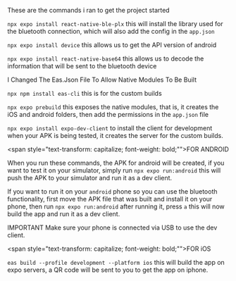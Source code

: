 These are the commands i ran to get the project started

`npx expo install react-native-ble-plx` this will install the library used for the bluetooth connection, which will also add the config in the `app.json`

`npx expo install device`  this allows us to get the API version of android 

`npx expo install react-native-base64` this allows us to decode the information that will be sent to the bluetooth device

<span style="text-transform: capitalize;">I changed the eas.json file to allow native modules to be built</span>

`npx npm install eas-cli` this is for the custom builds

`npx expo prebuild` this exposes the native modules, that is, it creates the iOS and android folders, then add the permissions in the `app.json` file

`npx expo install expo-dev-client` to install the client for development when your APK is being tested, it creates the server for the custom builds.


<span style="text-transform: capitalize; font-weight: bold;"">FOR ANDROID</span>

When you run these commands, the APK for android will be created, if you want to test it on your simulator, simply run `npx expo run:android` this will push the APK to your simulator and run it as a dev client.

If you want to run it on your  `android` phone so you can use the bluetooth functionality, first move the APK file that was built and install it on your phone, then run `npx expo run:android` after running it, press `a` this will now build the app and run it as a dev client.

<span style="text-transform: capitalize;">IMPORTANT</span>
Make sure your phone is connected via USB to use the dev client.

<span style="text-transform: capitalize; font-weight: bold;"">FOR iOS</span>

`eas build --profile development --platform ios` this will build the app on expo servers, a QR code will be sent to you to get the app on iphone.